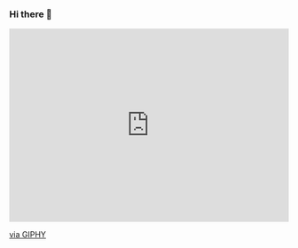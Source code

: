 ### Hi there 👋

<div style="width:100%;height:0;padding-bottom:69%;position:relative;"><iframe src="https://giphy.com/embed/NmmUoxTjpj0CDGm1Qj" width="100%" height="100%" style="position:absolute" frameBorder="0" class="giphy-embed" allowFullScreen></iframe></div><p><a href="https://giphy.com/stickers/sgwebdigital-transparent-NmmUoxTjpj0CDGm1Qj">via GIPHY</a></p>
